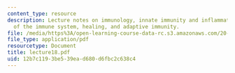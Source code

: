```yaml
---
content_type: resource
description: Lecture notes on immunology, innate immunity and inflammation, cells
  of the immune system, healing, and adaptive immunity.
file: /media/https%3A/open-learning-course-data-rc.s3.amazonaws.com/20-106j-systems-microbiology-fall-2006/12b7c1193be539ead680d6fbc2c638c4_lecture18.pdf
file_type: application/pdf
resourcetype: Document
title: lecture18.pdf
uid: 12b7c119-3be5-39ea-d680-d6fbc2c638c4
---
```

